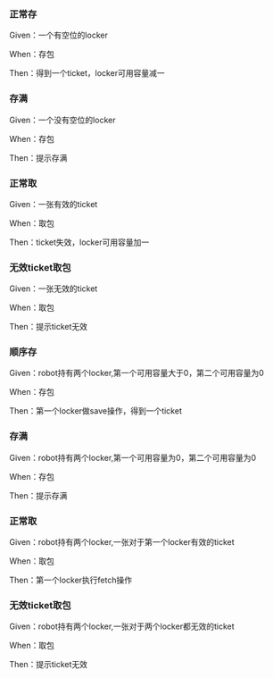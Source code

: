 ### 正常存
Given：一个有空位的locker

When：存包

Then：得到一个ticket，locker可用容量减一

### 存满
Given：一个没有空位的locker

When：存包

Then：提示存满

### 正常取
Given：一张有效的ticket

When：取包

Then：ticket失效，locker可用容量加一

### 无效ticket取包
Given：一张无效的ticket

When：取包

Then：提示ticket无效



### 顺序存
Given：robot持有两个locker,第一个可用容量大于0，第二个可用容量为0

When：存包

Then：第一个locker做save操作，得到一个ticket

### 存满
Given：robot持有两个locker,第一个可用容量为0，第二个可用容量为0

When：存包

Then：提示存满

### 正常取
Given：robot持有两个locker,一张对于第一个locker有效的ticket

When：取包

Then：第一个locker执行fetch操作

### 无效ticket取包
Given：robot持有两个locker,一张对于两个locker都无效的ticket

When：取包

Then：提示ticket无效